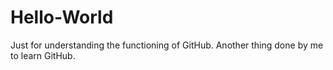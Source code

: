 # Hello-World
Just for understanding the functioning of GitHub.
Another thing done by me to learn GitHub.

